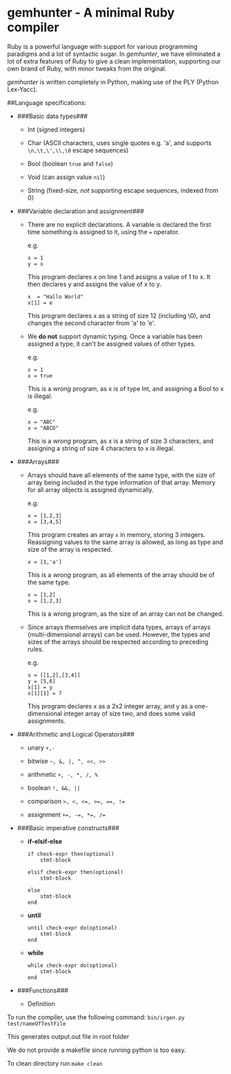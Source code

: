 gemhunter - A minimal Ruby compiler
===================================

Ruby is a powerful language with support for various programming paradigms and a lot of syntactic sugar. In *gemhunter*, we have eliminated a lot of extra features of Ruby to give a clean implementation, supporting our own brand of Ruby, with minor tweaks from the original.

*gemhunter* is written completely in Python, making use of the PLY (Python Lex-Yacc).

##Language specifications:

*	###Basic data types###

	-	Int (signed integers)

	-	Char (ASCII characters, uses single quotes e.g. 'a', and supports `\n,\t,\',\\,\0` escape sequences)

	-	Bool (boolean `true` and `false`)

	-	Void (can assign value `nil`)

	-	String (fixed-size, *not* supporting escape sequences, indexed from 0)

*	###Variable declaration and assignment###

	-	There are no explicit declarations. A variable is declared the first time something is assigned to it, using the `=` operator.

		e.g.

			x = 1
			y = x

		This program declares x on line 1 and assigns a value of 1 to x.
		It then declares y and assigns the value of x to y.

			x  = "Hallo World"
			x[1] = e

		This program declares x as a string of size 12 (including \0), and changes the second character from 'a' to 'e'.

	-	We **do not** support dynamic typing. Once a variable has been assigned a type, it can't be assigned values of other types.  

		e.g.

			x = 1
			x = true

		This is a *wrong* program, as x is of type Int, and assigning a Bool to x is illegal.

		e.g.

			x = "ABC"
			x = "ABCD"

		This is a *wrong* program, as x is a string of size 3 characters, and assigning a string of size 4 characters to x is illegal.

*	###Arrays###

	-	Arrays should have all elements of the same type, with the size of array being included in the type information of that array. Memory for all array objects is assigned dynamically.

		e.g.

			x = [1,2,3]
			x = [3,4,5]

		This program creates an array `x` in memory, storing 3 integers. Reassigning values to the same array is allowed, as long as type and size of the array is respected.

			x = [1,'a']

		This is a *wrong* program, as all elements of the array should be of the same type.

			x = [1,2]
			x = [1,2,3]

		This is a *wrong* program, as the size of an array can not be changed.

	-	Since arrays themselves are implicit data types, arrays of arrays (multi-dimensional arrays) can be used. However, the types and sizes of the arrays should be respected according to preceding rules.

		e.g.

			x = [[1,2],[3,4]]
			y = [5,6]
			x[1] = y
			x[1][1] = 7

		This program declares x as a 2x2 integer array, and y as a one-dimensional integer array of size two, and does some valid assignments.


*	###Arithmetic and Logical Operators###

	-	unary `+,-`

	-	bitwise `~, &, |, ^, <<, >>`

	-	arithmetic `+, -, *, /, %`

	-	boolean `!, &&, ||`

	-	comparison `>, <, <=, >=, ==, !=`

	-	assignment `+=, -=, *=, /=`

*	###Basic imperative constructs###

	-	**if-elsif-else**

			if check-expr then(optional)
				stmt-block

			elsif check-expr then(optional)
				stmt-block

			else
				stmt-block
			end

	-	**until**

			until check-expr do(optional)
				stmt-block
			end

	-	**while**

			while check-expr do(optional)
				stmt-block
			end


*	###Functions###

	-	Definition



To run the compiler, use the following command:
`bin/irgen.py test/nameOfTestFile`

This generates output.out file in root folder

We do not provide a makefile since running python is too easy.

To clean directory run `make clean`
